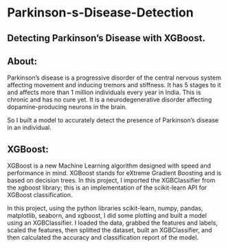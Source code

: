 # Parkinson-s-Disease-Detection
Detecting Parkinson’s Disease with XGBoost.
------------------------------------------
About:
-----
Parkinson’s disease is a progressive disorder of the central nervous system affecting movement and inducing tremors and stiffness. It has 5 stages to it and affects more than 1 million individuals every year in India. This is chronic and has no cure yet. It is a neurodegenerative disorder affecting dopamine-producing neurons in the brain.

So I built a model to accurately detect the presence of Parkinson’s disease in an individual.

XGBoost:
-------
XGBoost is a new Machine Learning algorithm designed with speed and performance in mind. XGBoost stands for eXtreme Gradient Boosting and is based on decision trees. In this project, I imported the XGBClassifier from the xgboost library; this is an implementation of the scikit-learn API for XGBoost classification.

In this project, using the python libraries scikit-learn, numpy, pandas, matplotlib, seaborn, and xgboost, I did some plotting and built a model using an XGBClassifier. I loaded the data, grabbed the features and labels, scaled the features, then splitted the dataset, built an XGBClassifier, and then calculated the accuracy and classification report of the model.
